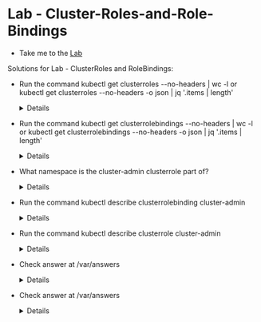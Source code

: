 # Lab - Cluster-Roles-and-Role-Bindings

  - Take me to the [Lab](https://kodekloud.com/topic/labs-cluster-roles-and-role-bindings/)

Solutions for Lab - ClusterRoles and RoleBindings:

- Run the command kubectl get clusterroles --no-headers | wc -l or kubectl get clusterroles --no-headers -o json | jq '.items | length'

  <details>

  ```sh
  $ kubectl get clusterroles --no-headers | wc -l 
  OR
  $ kubectl get clusterroles --no-headers -o json | jq '.items | length'
  ```
  </details>

- Run the command kubectl get clusterrolebindings --no-headers | wc -l or kubectl get clusterrolebindings --no-headers -o json | jq '.items | length'

  <details>

  ```sh
  $ kubectl get clusterrolebindings --no-headers | wc -l 
  OR
  $ kubectl get clusterrolebindings --no-headers -o json | jq '.items | length'
  ```
  </details>

- What namespace is the cluster-admin clusterrole part of?

  <details>

  ```
  $ Cluster roles are cluster wide and not part of any namespace
  ```
  </details>

- Run the command kubectl describe clusterrolebinding cluster-admin

  <details>

  ```
  $ kubectl describe clusterrolebinding cluster-admin
  ```
  </details>

- Run the command kubectl describe clusterrole cluster-admin

  <details>

  ```
  $ kubectl describe clusterrole cluster-admin
  ```
  </details>

- Check answer at /var/answers

  <details>

  ```
  $ kubectl create -f /var/answers/michelle-node-admin.yaml
  ```
  </details>

- Check answer at /var/answers

  <details>

  ```
  $ kubectl create -f /var/answers/michelle-storage-admin.yaml
  ```
  </details>


